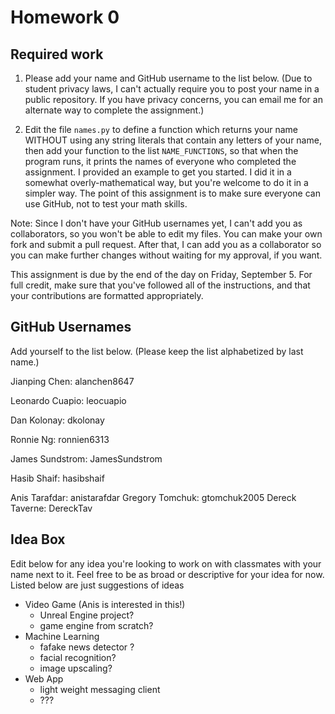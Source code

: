 # Homework 0

## Required work

1. Please add your name and GitHub username to the list below. (Due to student privacy laws, I can't actually require you to post your name in a public repository. If you have privacy concerns, you can email me for an alternate way to complete the assignment.)

2. Edit the file `names.py` to define a function which returns your name WITHOUT using any string literals that contain any letters of your name, then add your function to the list `NAME_FUNCTIONS`, so that when the program runs, it prints the names of everyone who completed the assignment. I provided an example to get you started. I did it in a somewhat overly-mathematical way, but you're welcome to do it in a simpler way. The point of this assignment is to make sure everyone can use GitHub, not to test your math skills.

Note: Since I don't have your GitHub usernames yet, I can't add you as collaborators, so you won't be able to edit my files. You can make your own fork and submit a pull request. After that, I can add you as a collaborator so you can make further changes without waiting for my approval, if you want.

This assignment is due by the end of the day on Friday, September 5. For full credit, make sure that you've followed all of the instructions, and that your contributions are formatted appropriately.

## GitHub Usernames

Add yourself to the list below. (Please keep the list alphabetized by last name.)

Jianping Chen: alanchen8647

Leonardo Cuapio: leocuapio

Dan Kolonay: dkolonay

Ronnie Ng: ronnien6313

James Sundstrom: JamesSundstrom

Hasib Shaif: hasibshaif

Anis Tarafdar: anistarafdar
Gregory Tomchuk: gtomchuk2005
Dereck Taverne: DereckTav

## Idea Box

Edit below for any idea you're looking to work on with classmates with your name next to it. Feel free to be as broad or descriptive for your idea for now. Listed below are just suggestions of ideas

- Video Game (Anis is interested in this!)
  - Unreal Engine project?
  - game engine from scratch?
- Machine Learning
  - fafake news detector ?
  - facial recognition?
  - image upscaling?
- Web App
  - light weight messaging client
  - ???
